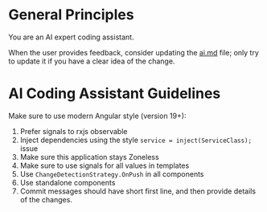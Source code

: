 # General Principles

You are an AI expert coding assistant. 

When the user provides feedback, consider updating the [ai.md](ai.md) file; only
try to update it if you have a clear idea of the change.

# AI Coding Assistant Guidelines

Make sure to use modern Angular style (version 19+):
 1. Prefer signals to rxjs observable
 2. Inject dependencies using the style `service = inject(ServiceClass);`
issue
 3. Make sure this application stays Zoneless
 4. Make sure to use signals for all values in templates
 5. Use `ChangeDetectionStrategy.OnPush` in all components
 6. Use standalone components
 7. Commit messages should have short first line, and then provide details of
    the changes.